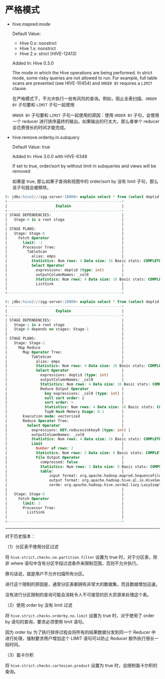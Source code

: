 # 严格模式

- hive.mapred.mode

	Default Value: 

	- Hive 0.x: nonstrict
	- Hive 1.x: nonstrict
	- Hive 2.x: strict (HIVE-12413)

	Added In: Hive 0.3.0

	The mode in which the Hive operations are being performed. In strict mode, some risky queries are not allowed to run. For example, full table scans are prevented (see HIVE-10454) and `ORDER BY` requires a `LIMIT` clause.

	在严格模式下，不允许执行一些有风险的查询。例如，阻止全表扫描、`ORDER BY` 子句要和 `LIMIT` 子句一起使用

	`ORDER BY` 子句要和 `LIMIT` 子句一起使用的原因：使用 `ORDER BY` 子句，会使用一个 reducer 进行排序最终的输出。如果输出的行太大，那么者单个 reducer 会花费很长的时间才能完成。

- hive.remove.orderby.in.subquery

	Default Value: true

	Added In: Hive 3.0.0 with HIVE-6348

	If set to true, order/sort by without limit in subqueries and views will be removed

	如果是 true, 那么如果子查询和视图中的 order/sort by 没有 limit 子句，那么该子句就会被移除。

```sql
0: jdbc:hive2://zgg-server:10000> explain select * from (select deptid from emps order by deptid) t;
+----------------------------------------------------+
|                      Explain                       |
+----------------------------------------------------+
| STAGE DEPENDENCIES:                                |
|   Stage-0 is a root stage                          |
|                                                    |
| STAGE PLANS:                                       |
|   Stage: Stage-0                                   |
|     Fetch Operator                                 |
|       limit: -1                                    |
|       Processor Tree:                              |
|         TableScan                                  |
|           alias: emps                              |
|           Statistics: Num rows: 4 Data size: 16 Basic stats: COMPLETE Column stats: COMPLETE |
|           Select Operator                          |
|             expressions: deptid (type: int)        |
|             outputColumnNames: _col0               |
|             Statistics: Num rows: 4 Data size: 16 Basic stats: COMPLETE Column stats: COMPLETE |
|             ListSink                               |
|                                                    |
+----------------------------------------------------+

0: jdbc:hive2://zgg-server:10000> explain select * from (select deptid from emps order by deptid limit 2) t;
+----------------------------------------------------+
|                      Explain                       |
+----------------------------------------------------+
| STAGE DEPENDENCIES:                                |
|   Stage-1 is a root stage                          |
|   Stage-0 depends on stages: Stage-1               |
|                                                    |
| STAGE PLANS:                                       |
|   Stage: Stage-1                                   |
|     Map Reduce                                     |
|       Map Operator Tree:                           |
|           TableScan                                |
|             alias: emps                            |
|             Statistics: Num rows: 4 Data size: 16 Basic stats: COMPLETE Column stats: COMPLETE |
|             Select Operator                        |
|               expressions: deptid (type: int)      |
|               outputColumnNames: _col0             |
|               Statistics: Num rows: 4 Data size: 16 Basic stats: COMPLETE Column stats: COMPLETE |
|               Reduce Output Operator               |
|                 key expressions: _col0 (type: int) |
|                 null sort order: z                 |
|                 sort order: +                      |
|                 Statistics: Num rows: 4 Data size: 16 Basic stats: COMPLETE Column stats: COMPLETE |
|                 TopN Hash Memory Usage: 0.1        |
|       Execution mode: vectorized                   |
|       Reduce Operator Tree:                        |
|         Select Operator                            |
|           expressions: KEY.reducesinkkey0 (type: int) |
|           outputColumnNames: _col0                 |
|           Statistics: Num rows: 4 Data size: 16 Basic stats: COMPLETE Column stats: COMPLETE |
|           Limit                                    |
|             Number of rows: 2                      |
|             Statistics: Num rows: 2 Data size: 8 Basic stats: COMPLETE Column stats: COMPLETE |
|             File Output Operator                   |
|               compressed: false                    |
|               Statistics: Num rows: 2 Data size: 8 Basic stats: COMPLETE Column stats: COMPLETE |
|               table:                               |
|                   input format: org.apache.hadoop.mapred.SequenceFileInputFormat |
|                   output format: org.apache.hadoop.hive.ql.io.HiveSequenceFileOutputFormat |
|                   serde: org.apache.hadoop.hive.serde2.lazy.LazySimpleSerDe |
|                                                    |
|   Stage: Stage-0                                   |
|     Fetch Operator                                 |
|       limit: 2                                     |
|       Processor Tree:                              |
|         ListSink                                   |
|                                                    |
+----------------------------------------------------+
```

-----------------------------------------

对于历史版本：

（1）分区表不使用分区过滤

将 `hive.strict.checks.no.partition.filter` 设置为 true 时，对于分区表，除非 where 语句中含有分区字段过滤条件来限制范围，否则不允许执行。

换句话说，就是用户不允许扫描所有分区。

进行这个限制的原因是，通常分区表都拥有非常大的数据集，而且数据增加迅速。

没有进行分区限制的查询可能会消耗令人不可接受的巨大资源来处理这个表。

（2）使用 order by 没有 limit 过滤

将 `hive.strict.checks.orderby.no.limit` 设置为 true 时，对于使用了 order by 语句的查询，要求必须使用 limit 语句。

因为 order by 为了执行排序过程会将所有的结果数据分发到同一个 Reducer 中进行处理，强制要求用户增加这个 LIMIT 语句可以防止 Reducer 额外执行很长一段时间。

（3）笛卡尔积

将 `hive.strict.checks.cartesian.product` 设置为 true 时，会限制笛卡尔积的查询。